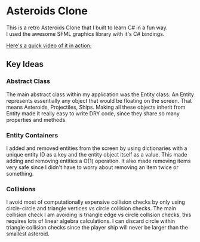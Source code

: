 # Asteroids Clone
This is a retro Asteroids Clone that I built to learn C# in a fun way.  
I used the awesome SFML graphics library with it's C# bindings.

[Here's a quick video of it in action:](https://www.youtube.com/watch?v=karFnycGjbY)

## Key Ideas

### Abstract Class
The main abstract class within my application was the Entity class. An Entity represents 
essentially any object that would be floating on the screen. That means Asteroids, Projectiles,
Ships. Making all these objects inherit from Entity made it really easy to write DRY code, since 
they share so many properties and methods.

### Entity Containers
I added and removed entities from the screen by using dictionaries with a unique entity ID as a key
and the entity object itself as a value. This made adding and removing entities a O(1) operation. It
also made removing items very safe since I didn't have to worry about removing an item twice or something.

### Collisions
I avoid most of computationally expensive collision checks by only using circle-circle and 
triangle vertices vs circle collision checks. The main collision check I am avoiding is
triangle edge vs circle collision checks, this requires lots of linear algebra calculations.
I can discard circle within triangle collision checks since the player ship will never be larger
than the smallest asteroid.

